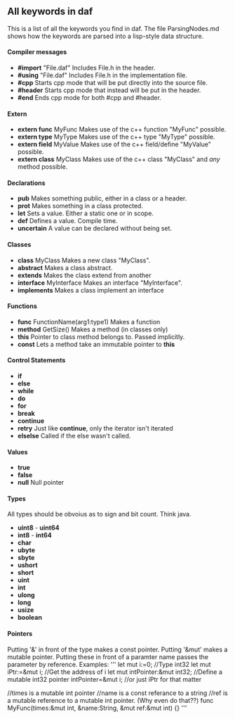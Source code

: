 ## All keywords in daf
This is a list of all the keywords you find in daf. The file ParsingNodes.md shows how the keywords are parsed into a lisp-style data structure.  
  
#### Compiler messages
* **#import** "File.daf"     			Includes File.h in the header.
* **#using** "File.daf"      			Includes File.h in the implementation file.
* **#cpp**		 						Starts cpp mode that will be put directly into the source file.
* **#header**               			Starts cpp mode that instead will be put in the header.
* **#end**								Ends cpp mode for both #cpp and #header.

#### Extern
* **extern func** MyFunc				Makes use of the c++ function "MyFunc" possible.
* **extern type** MyType				Makes use of the c++ type "MyType" possible.
* **extern field** MyValue				Makes use of the c++ field/define "MyValue" possible.
* **extern class** MyClass				Makes use of the c++ class "MyClass" and *any* method possible.

#### Declarations
* **pub**								Makes something public, either in a class or a header.
* **prot**								Makes something in a class protected.
* **let**								Sets a value. Either a static one or in scope.
* **def**								Defines a value. Compile time.
* **uncertain**							A value can be declared without being set.

#### Classes
* **class** MyClass						Makes a new class "MyClass".
* **abstract**							Makes a class abstract.
* **extends** 							Makes the class extend from another
* **interface** MyInterface				Makes an interface "MyInterface".
* **implements**						Makes a class implement an interface

#### Functions
* **func** FunctionName(arg1:type1)		Makes a function
* **method** GetSize()					Makes a method (in classes only)
* **this** 								Pointer to class method belongs to. Passed implicitly.
* **const**								Lets a method take an immutable pointer to **this**

#### Control Statements
* **if**
* **else**
* **while**
* **do**
* **for**
* **break**
* **continue**
* **retry**								Just like **continue**, only the iterator isn't iterated
* **elselse**							Called if the else wasn't called.

#### Values
* **true**
* **false**
* **null**								Null pointer

#### Types
All types should be obvoius as to sign and bit count. Think java.

* **uint8** - **uint64**
* **int8**  - **int64**
* **char**
* **ubyte**
* **sbyte**
* **ushort**
* **short**
* **uint**
* **int**
* **ulong**
* **long**
* **usize**
* **boolean**

#### Pointers
Putting '&' in front of the type makes a const pointer.
Putting '&mut' makes a mutable pointer.
Putting these in front of a paramter name passes the parameter by reference.
Examples:
'''
let mut i:=0; //Type int32
let mut iPtr:=&mut i; //Get the address of i
let mut intPointer:&mut int32; //Define a mutable int32 pointer
intPointer=&mut i; //or just iPtr for that matter

//times is a mutable int pointer
//name is a const referance to a string
//ref is a mutable reference to a mutable int pointer. (Why even do that??)
func MyFunc(times:&mut int, &name:String, &mut ref:&mut int) {}
'''

